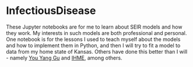 # InfectiousDisease

These Jupyter notebooks are for me to learn about SEIR models and how they work. My interests in such models are both professional and personal. One notebook is for the lessons I used to teach myself about the models and how to implement them in Python, and then I will try to fit a model to data from my home state of Kansas. Others have done this better than I will - namely [You Yang Gu](https://covid19-projections.com/) and [IHME](https://covid19.healthdata.org/united-states-of-america), among others.
